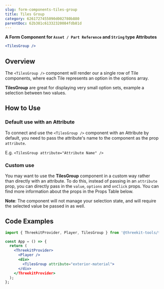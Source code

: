 ```yaml
---
slug: form-components-tiles-group
title: Tiles Group
category: 6261727455090d002780b880
parentDoc: 62b381c61332320084fdb81d
---
```


**A Form Component for `Asset / Part Reference` and `String` type Attributes**

```jsx
<TilesGroup />
```

## Overview

The `<TilesGroup />` component will render our a single row of Tile components, where each Tile represents an option in the options array.

**TilesGroup** are great for displaying very small option sets, example a selection between two values.

## How to Use

### Default use with an Attribute

To connect and use the `<TilesGroup />` component with an Attribute by default, you need to pass the attribute's name
to the component as the prop `attribute`.

E.g. `<TilesGroup attribute="Attribute Name" />`

### Custom use

You may want to use the **TilesGroup** component in a custom way rather than directly
with an attribute. To do this, instead of passing in an `attribute` prop, you
can directly pass in the `value`, `options` and `onClick` props. You can find more
information about the props in the Props Table below.

**Note**: The component will not manage your selection state, and will require
the selected value be passed in as well.

## Code Examples

```jsx
import { ThreekitProvider, Player, TilesGroup } from '@threekit-tools/treble';

const App = () => {
  return (
    <ThreekitProvider>
      <Player />
      <div>
        <TilesGroup attribute="exterior-material">
      </div>
    </ThreekitProvider>
  );
};
```
